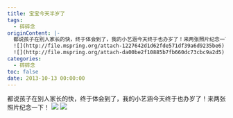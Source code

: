 ```yaml
---
title: 宝宝今天半岁了
tags:
  - 碎碎念
originContent: |-
  都说孩子在别人家长的快，终于体会到了，我的小艺涵今天终于也办岁了！来两张照片纪念一下！
  ![](http://file.mspring.org/attach-1227642d1d62fde571df39a6d9235be6)
  ![](http://file.mspring.org/attach-da00be2f10885b7fb660dc73cbc9a2d5)
categories:
  - 碎碎念
toc: false
date: 2013-10-13 00:00:00
---
```


都说孩子在别人家长的快，终于体会到了，我的小艺涵今天终于也办岁了！来两张照片纪念一下！
![](http://file.mspring.org/attach-1227642d1d62fde571df39a6d9235be6!detail)
![](http://file.mspring.org/attach-da00be2f10885b7fb660dc73cbc9a2d5!detail)